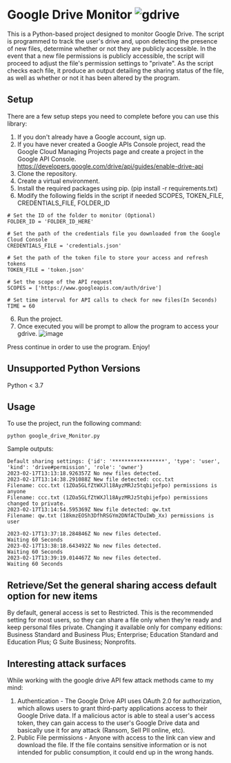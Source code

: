 # Google Drive Monitor ![gdrive](https://user-images.githubusercontent.com/45032865/219503816-4833a41b-0ae4-450d-8fd6-d073be4b6039.png)


This is a Python-based project designed to monitor Google Drive. The script is programmed to track the user's drive and, upon detecting the presence of new files, determine whether or not they are publicly accessible. In the event that a new file permissions is publicly accessible, the script will proceed to adjust the file's permission settings to "private". As the script checks each file, it produce an output detailing the sharing status of the file, as well as whether or not it has been altered by the program.

## Setup

There are a few setup steps you need to complete before you can use this library:

1. If you don't already have a Google account, sign up.
2. If you have never created a Google APIs Console project, read the Google Cloud Managing Projects page and create a project in the   Google API Console. https://developers.google.com/drive/api/guides/enable-drive-api
3. Clone the repository.
4. Create a virtual environment.
5. Install the required packages using pip. (pip install -r requirements.txt)
6. Modify the following fields in the script if needed SCOPES, TOKEN_FILE, CREDENTIALS_FILE, FOLDER_ID 

```
# Set the ID of the folder to monitor (Optional)
FOLDER_ID = 'FOLDER_ID_HERE'

# Set the path of the credentials file you downloaded from the Google Cloud Console
CREDENTIALS_FILE = 'credentials.json'

# Set the path of the token file to store your access and refresh tokens
TOKEN_FILE = 'token.json'

# Set the scope of the API request
SCOPES = ['https://www.googleapis.com/auth/drive']

# Set time interval for API calls to check for new files(In Seconds)
TIME = 60
```
6. Run the project.
7. Once executed you will be prompt to allow the program to access your gdrive.
![image](https://user-images.githubusercontent.com/45032865/219655807-9911c44e-995e-4850-b198-b85a2404dcce.png)


Press continue in order to use the program.
 Enjoy!

## Unsupported Python Versions
Python < 3.7

## Usage

To use the project, run the following command:
```
python google_drive_Monitor.py
```

Sample outputs:
```
Default sharing settings: {'id': '*****************', 'type': 'user', 'kind': 'drive#permission', 'role': 'owner'}
2023-02-17T13:13:18.926357Z No new files detected.
2023-02-17T13:14:38.291088Z New file detected: ccc.txt
Filename: ccc.txt (1ZOa5GLfZtWXJl18AyzMRJz5tqbijefpo) permissions is anyone
Filename: ccc.txt (1ZOa5GLfZtWXJl18AyzMRJz5tqbijefpo) permissions changed to private.
2023-02-17T13:14:54.595369Z New file detected: qw.txt
Filename: qw.txt (18kmzEOSh3DfhRSGYm2DNfACTDuIWb_Xx) permissions is user
```

```
2023-02-17T13:37:18.284846Z No new files detected.
Waiting 60 Seconds
2023-02-17T13:38:18.643492Z No new files detected.
Waiting 60 Seconds
2023-02-17T13:39:19.014467Z No new files detected.
Waiting 60 Seconds
```
## Retrieve/Set the general sharing access default option for new items
By default, general access is set to Restricted. This is the recommended setting for most users, so they can share a file only when they’re ready and keep personal files private.
Changing it available only for company editions: Business Standard and Business Plus; Enterprise; Education Standard and Education Plus; G Suite Business; Nonprofits.

## Interesting attack surfaces

While working with the google drive API few attack methods came to my mind:
1. Authentication - The Google Drive API uses OAuth 2.0 for authorization, which allows users to grant third-party applications access to their Google Drive data. If a malicious actor is able to steal a user's access token, they can gain access to the user's Google Drive data and basically use it for any attack (Ransom, Sell PII online, etc).
2. Public File permissions - Anyone with access to the link can view and download the file. If the file contains sensitive information or is not intended for public consumption, it could end up in the wrong hands.




